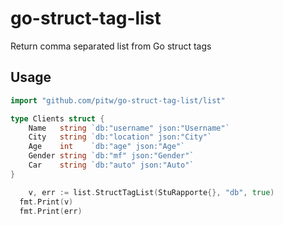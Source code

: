 # go-struct-tag-list
Return comma separated list from Go struct tags


## Usage ##

```go
import "github.com/pitw/go-struct-tag-list/list"
```


```go
type Clients struct {
	Name   string `db:"username" json:"Username"`
	City   string `db:"location" json:"City"`
	Age    int    `db:"age" json:"Age"`
	Gender string `db:"mf" json:"Gender"`
	Car    string `db:"auto" json:"Auto"`
}

	v, err := list.StructTagList(StuRapporte{}, "db", true)
  fmt.Print(v)
  fmt.Print(err)
  
```
